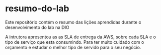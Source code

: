 # resumo-do-lab
Este repositório contém o resumo das lições aprendidas durante o desenvolvimento do lab na DIO


A intrutora apresentou as as SLA de entrega da AWS, sobre cada SLA e o tipo de serviço que esta consumindo. Para ter muito cuidado com o orçamento e estudar o melhor tipo de servido para o seu negócio.
